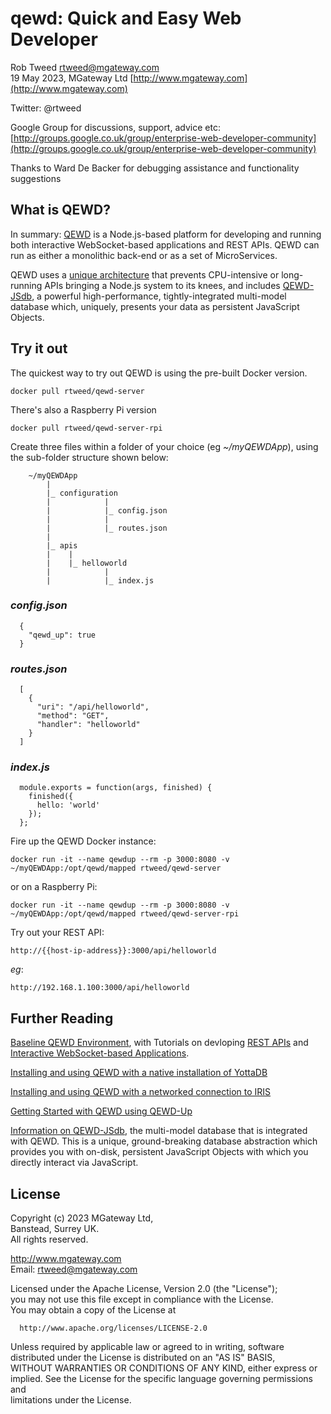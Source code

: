 # qewd: Quick and Easy Web Developer
 
Rob Tweed <rtweed@mgateway.com>  
19 May 2023, MGateway Ltd [http://www.mgateway.com](http://www.mgateway.com)  

Twitter: @rtweed

Google Group for discussions, support, advice etc: [http://groups.google.co.uk/group/enterprise-web-developer-community](http://groups.google.co.uk/group/enterprise-web-developer-community) 

Thanks to Ward De Backer for debugging assistance and functionality suggestions

## What is QEWD?

In summary: [QEWD](http://qewdjs.com) is a Node.js-based platform for developing and running both interactive WebSocket-based applications and REST APIs.  QEWD can run as either a monolithic back-end or as a set of MicroServices.

QEWD uses a [unique architecture](https://medium.com/the-node-js-collection/having-your-node-js-cake-and-eating-it-too-799e90d40186)
 that prevents CPU-intensive or long-running APIs bringing a Node.js system to its knees, 
and includes [QEWD-JSdb](https://github.com/robtweed/qewd-jsdb), a powerful high-performance, 
tightly-integrated multi-model database which, uniquely, presents your data as persistent JavaScript Objects.


## Try it out

The quickest way to try out QEWD is using the pre-built Docker version.

    docker pull rtweed/qewd-server

There's also a Raspberry Pi version

    docker pull rtweed/qewd-server-rpi

Create three files within a folder of your choice (eg *~/myQEWDApp*), using the sub-folder structure shown below:

        ~/myQEWDApp
            |
            |_ configuration
            |            |
            |            |_ config.json
            |            |
            |            |_ routes.json
            |
            |_ apis
            |    |
            |    |_ helloworld
            |            |
            |            |_ index.js


### *config.json*

      {
        "qewd_up": true
      }


### *routes.json*

      [
        {
          "uri": "/api/helloworld",
          "method": "GET",
          "handler": "helloworld"
        }
      ]


### *index.js*

      module.exports = function(args, finished) {
        finished({
          hello: 'world'
        });
      };


Fire up the QEWD Docker instance:

    docker run -it --name qewdup --rm -p 3000:8080 -v ~/myQEWDApp:/opt/qewd/mapped rtweed/qewd-server

or on a Raspberry Pi:

    docker run -it --name qewdup --rm -p 3000:8080 -v ~/myQEWDApp:/opt/qewd/mapped rtweed/qewd-server-rpi


Try out your REST API:

    http://{{host-ip-address}}:3000/api/helloworld

*eg*:

    http://192.168.1.100:3000/api/helloworld


## Further Reading

[Baseline QEWD Environment](https://github.com/robtweed/qewd-baseline), with Tutorials on devloping 
[REST APIs](https://github.com/robtweed/qewd-baseline/blob/master/REST.md) and 
[Interactive WebSocket-based Applications](https://github.com/robtweed/qewd-baseline/blob/master/INTERACTIVE.md).

[Installing and using QEWD with a native installation of YottaDB](https://github.com/robtweed/qewd-starter-kit-yottadb)

[Installing and using QEWD with a networked connection to IRIS](https://github.com/robtweed/qewd-starter-kit-iris-networked)

[Getting Started with QEWD using QEWD-Up](https://github.com/robtweed/qewd/tree/master/up)

[Information on QEWD-JSdb](https://github.com/robtweed/qewd-jsdb), 
the multi-model database that is integrated with QEWD. This is a unique,
ground-breaking database abstraction which provides you with on-disk, persistent JavaScript Objects
with which you directly interact via JavaScript.



## License

 Copyright (c) 2023 MGateway Ltd,                           
 Banstead, Surrey UK.                                                      
 All rights reserved.                                                     
                                                                           
  http://www.mgateway.com                                                  
  Email: rtweed@mgateway.com                                               
                                                                           
                                                                           
  Licensed under the Apache License, Version 2.0 (the "License");          
  you may not use this file except in compliance with the License.         
  You may obtain a copy of the License at                                  
                                                                           
      http://www.apache.org/licenses/LICENSE-2.0                           
                                                                           
  Unless required by applicable law or agreed to in writing, software      
  distributed under the License is distributed on an "AS IS" BASIS,        
  WITHOUT WARRANTIES OR CONDITIONS OF ANY KIND, either express or implied. 
  See the License for the specific language governing permissions and      
   limitations under the License.      
